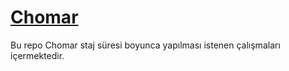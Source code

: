 # [Chomar](https://www.chomar.com.tr/tr-tr/sayfa.aspx)
Bu repo Chomar staj süresi boyunca yapılması istenen çalışmaları içermektedir.
